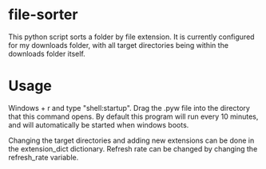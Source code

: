 # file-sorter
This python script sorts a folder by file extension. It is currently configured for my downloads folder, with all target directories being within the downloads folder itself. 

# Usage
Windows + r and type "shell:startup". Drag the .pyw file into the directory that this command opens. By default this program will run every 10 minutes, and will automatically be started when windows boots. 

Changing the target directories and adding new extensions can be done in the extension_dict dictionary. Refresh rate can be changed by changing the refresh_rate variable. 
